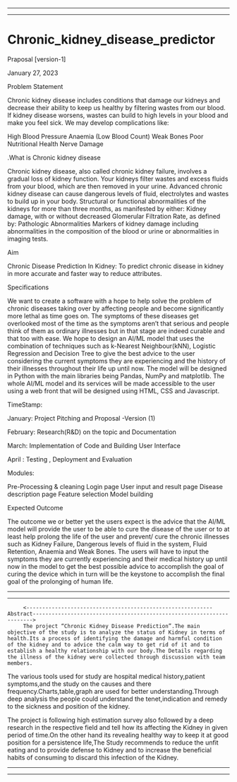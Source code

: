 _______________________________________________________________________________________________________________________________________________________________
_______________________________________________________________________________________________________________________________________________________________

# Chronic_kidney_disease_predictor
Praposal [version-1]

January 27, 2023

Problem Statement

Chronic kidney disease includes conditions that damage our kidneys and decrease their ability to keep us healthy by filtering wastes from our blood. If kidney disease worsens, wastes can build to high levels in your blood and make you feel sick. We may develop complications like:

High Blood Pressure
Anaemia (Low Blood Count)
Weak Bones
Poor Nutritional Health
Nerve Damage

.What is Chronic kidney disease

Chronic kidney disease, also called chronic kidney failure, involves a gradual loss of kidney function. Your kidneys filter wastes and excess fluids from your blood, which are then removed in your urine. Advanced chronic kidney disease can cause dangerous levels of fluid, electrolytes and wastes to build up in your body.
Structural or  functional abnormalities of the kidneys for more than three months, as manifested by either:
Kidney damage, with or without decreased Glomerular Filtration Rate, as defined by:
Pathologic Abnormalities
Markers of kidney damage including abnormalities in the composition of the blood or urine or abnormalities in imaging tests.

Aim 

Chronic Disease Prediction In Kidney: To predict chronic disease in kidney in more accurate and faster way to reduce attributes.

Specifications

We want to create a software with a hope to help solve the problem of chronic diseases taking over by affecting people and become significantly more lethal as time goes on. The symptoms of these diseases get overlooked most of the time as the symptoms aren’t that serious and people think of them as ordinary illnesses but in that stage are indeed curable and that too with ease.
We hope to design an AI/ML model that uses the combination of techniques such as k-Nearest Neighbour(kNN), Logistic Regression and Decision Tree to give the best advice to the user considering the current symptoms they are experiencing and the history of their illnesses throughout their life up until now. The model will be designed in Python with the main libraries being Pandas, NumPy and matplotlib. The whole AI/ML model and its services will be made accessible to the user using a web front that will be designed using HTML, CSS and Javascript.

TimeStamp:

January: Project Pitching and Proposal -Version (1) 

February: Research(R&D) on the topic and Documentation

March: Implementation of Code and Building User Interface

April : Testing , Deployment and Evaluation

Modules:

Pre-Processing & cleaning
Login page
User input and result page
Disease description page
Feature selection
Model building

Expected Outcome

The outcome we or better yet the users expect is the advice that the AI/ML model will provide the user to be able to cure the disease of the user or to at least help prolong the life of the user and prevent/ cure the chronic illnesses such as Kidney Failure, Dangerous levels of fluid in the system, Fluid Retention, Anaemia and Weak Bones. The users will have to input the symptoms they are currently experiencing and their medical history up until now in the model to get the best possible advice to accomplish the goal of curing the device which in turn will be the keystone to accomplish the final goal of the prolonging of human life.
________________________________________________________________________________________________________________________________________________________________
________________________________________________________________________________________________________________________________________________________________

         <-----------------------------------------------------------Abstract---------------------------------------------------------------------->
         The project “Chronic Kidney Disease Prediction”.The main objective of the study is to analyze the status of Kidney in terms of health.Its a process of identifying the damage and harmful condition of the kidney and to advice the calm way to get rid of it and to establish a healthy relationship with our body.The Details regarding the illness of the kidney were collected through discussion with team members.

The various tools used for study are hospital medical history,patient symptoms,and the study on the causes and there frequency.Charts,table,graph are used for better understanding.Through deep analysis the people could understand the tenet,indication and remedy to the sickness and position of the kidney.

The project is following high estimation survey also followed by a deep research in the respective field
and tell how its affecting the Kidney in given period of time.On the other hand its revealing healthy way to keep it at good position for a persistence life,The Study recommends to reduce the unfit eating and to provide defense to Kidney and to increase the beneficial habits of consuming to discard this infection of the Kidney.
___________________________________________________________________________________________________________________________________________________________________
___________________________________________________________________________________________________________________________________________________________________


